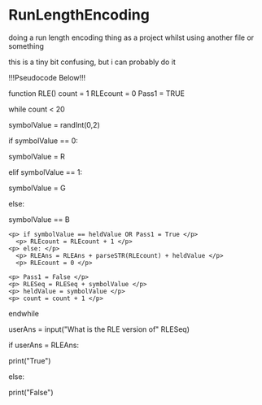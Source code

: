 # RunLengthEncoding
<p> doing a run length encoding thing as a project whilst using another file or something <p/>

<p> this is a tiny bit confusing, but i can probably do it </p>

<p> !!!Pseudocode Below!!! </p>

function RLE()
  count = 1
  RLEcount = 0
  Pass1 = TRUE
  
  <p> while count < 20 </p>
    <p> symbolValue = randInt(0,2) </p>
    <p> if symbolValue == 0: </p>
      <p> symbolValue = R </p>
    <p> elif symbolValue == 1: </p>
      <p> symbolValue = G </p>
    <p> else: </p>
      <p> symbolValue == B </p>

    <p> if symbolValue == heldValue OR Pass1 = True </p>
      <p> RLEcount = RLEcount + 1 </p>
    <p> else: </p>
      <p> RLEAns = RLEAns + parseSTR(RLEcount) + heldValue </p>
      <p> RLEcount = 0 </p>

    <p> Pass1 = False </p>
    <p> RLESeq = RLESeq + symbolValue </p>
    <p> heldValue = symbolValue </p>
    <p> count = count + 1 </p>
  <p> endwhile </p>
  
  <p> userAns = input("What is the RLE version of" RLESeq) </p>
  <p> if userAns = RLEAns: </p>
    <p> print("True") </p>
  <p> else: </p>
    <p> print("False") </p>
